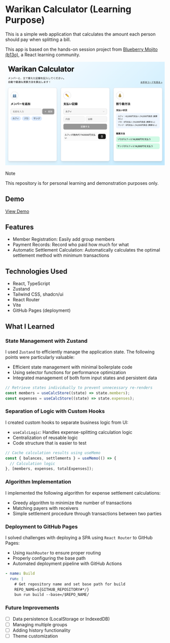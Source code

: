 # Warikan Calculator (Learning Purpose)

This is a simple web application that calculates the amount each person should pay when splitting a bill.

This app is based on the hands-on session project from [Blueberry Mojito (b13o)](https://b13o.com/), a React learning community.

<picture>
   <source srcset="./public/screenshot.webp" type="image/webp">
   <img src="./public/screenshot.png" alt="Screenshot of the app">
</picture>


> [!Note]
> This repository is for personal learning and demonstration purposes only.

## Demo
[View Demo](https://oumelab.github.io/demo-warikan-calculator/)

## Features
- Member Registration: Easily add group members
- Payment Records: Record who paid how much for what
- Automatic Settlement Calculation: Automatically calculates the optimal settlement method with minimum transactions


 ## Technologies Used
 - React, TypeScript
 - Zustand
 - Tailwind CSS, shadcn/ui
 - React Router
 - Vite
 - GitHub Pages (deployment)

 ## What I Learned

 ### State Management with Zustand
 I used `Zustand` to efficiently manage the application state. The following points were particularly valuable:

- Efficient state management with minimal boilerplate code
- Using selector functions for performance optimization
- Integrated management of both form input states and persistent data

```typescript
// Retrieve states individually to prevent unnecessary re-renders
const members = useCalcStore((state) => state.members);
const expenses = useCalcStore((state) => state.expenses);
```

### Separation of Logic with Custom Hooks
I created custom hooks to separate business logic from UI:

- `useCalcLogic`: Handles expense-splitting calculation logic
- Centralization of reusable logic
- Code structure that is easier to test

```typescript
// Cache calculation results using useMemo
const { balances, settlements } = useMemo(() => {
  // Calculation logic
}, [members, expenses, totalExpenses]);
```

### Algorithm Implementation
I implemented the following algorithm for expense settlement calculations:

- Greedy algorithm to minimize the number of transactions
- Matching payers with receivers
- Simple settlement procedure through transactions between two parties

### Deployment to GitHub Pages
I solved challenges with deploying a SPA using `React Router` to GitHub Pages:

- Using `HashRouter` to ensure proper routing
- Properly configuring the base path
- Automated deployment pipeline with GitHub Actions

```yaml
- name: Build
  run: |
    # Get repository name and set base path for build
    REPO_NAME=${GITHUB_REPOSITORY#*/}
    bun run build --base=/$REPO_NAME/
```

### Future Improvements
- [ ] Data persistence (LocalStorage or IndexedDB)
- [ ] Managing multiple groups
- [ ] Adding history functionality
- [ ] Theme customization